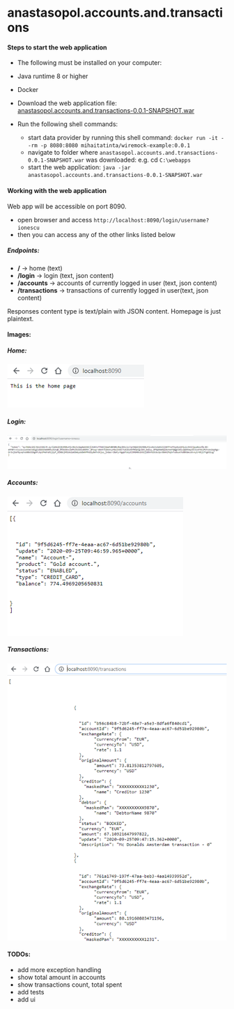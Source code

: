 # anastasopol.accounts.and.transactions

<h4> Steps to start the web application </h4>

* The following must be installed on your computer:
*   Java runtime 8 or higher
*   Docker
* Download the web application file: [anastasopol.accounts.and.transactions-0.0.1-SNAPSHOT.war](https://github.com/alex-anastasopol/anastasopol.accounts.and.transactions/blob/master/release/anastasopol.accounts.and.transactions-0.0.1-SNAPSHOT.war) 

* Run the following shell commands:
  * start data provider by running this shell command: ```docker run -it --rm -p 8080:8080 mihaitatinta/wiremock-example:0.0.1```
  * navigate to folder where ```anastasopol.accounts.and.transactions-0.0.1-SNAPSHOT.war``` was downloaded: e.g. cd ```C:\webapps```
  * start the web application: ```java -jar anastasopol.accounts.and.transactions-0.0.1-SNAPSHOT.war```



<h4> Working with the web application </h4>

Web app will be accessible on port 8090.

* open browser and access ```http://localhost:8090/login/username?ionescu```
* then you can access any of the other links listed below


<h5>Endpoints:</h5>

* __/__ -> home (text)
* __/login__ -> login (text, json content)
* __/accounts__ -> accounts of currently logged in user (text, json content)
* __/transactions__ ->  transactions of currently logged in user(text, json content)

Responses content type is text/plain with JSON content. Homepage is just plaintext.




<h4> Images:</h4>

<h5>Home:</h5>

![Image of homepage](https://github.com/alex-anastasopol/anastasopol.accounts.and.transactions/blob/master/readme_images/homepage.png)



<h5>Login:</h5>

![Image of login page](https://github.com/alex-anastasopol/anastasopol.accounts.and.transactions/blob/master/readme_images/login.png)



<h5>Accounts:</h5>

![Image of accounts page](https://github.com/alex-anastasopol/anastasopol.accounts.and.transactions/blob/master/readme_images/accounts.png)



<h5>Transactions:</h5>

![Image of transactions page](https://github.com/alex-anastasopol/anastasopol.accounts.and.transactions/blob/master/readme_images/transactions.png)





<h4>TODOs:</h4>

* add more exception handling
* show total amount in accounts
* show transactions count, total spent
* add tests
* add ui


